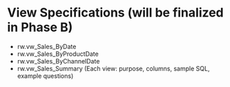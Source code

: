 # View Specifications (will be finalized in Phase B)

- rw.vw_Sales_ByDate
- rw.vw_Sales_ByProductDate
- rw.vw_Sales_ByChannelDate
- rw.vw_Sales_Summary
(Each view: purpose, columns, sample SQL, example questions)
